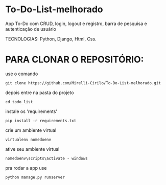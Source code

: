 # To-Do-List-melhorado
App To-Do com CRUD, login, logout e registro, barra de pesquisa e autenticação de usuário

TECNOLOGIAS: Python, Django, Html, Css.

# PARA CLONAR O REPOSITÓRIO:

use o comando 

```git clone https://github.com/Mirelli-Cirilo/To-Do-List-melhorado.git```

depois entre na pasta do projeto 

```cd todo_list```

instale os 'requirements' 

```pip install -r requirements.txt```

crie um ambiente virtual

```virtualenv nomedoenv```

ative seu ambiente virtual 

```nomedoenv\scripts\activate - windows```

pra rodar a app use 

```python manage.py runserver```
